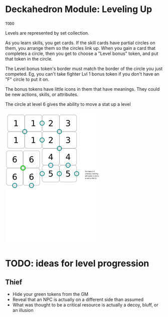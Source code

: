 # Deckahedron Module: Leveling Up

`TODO`

Levels are represented by set collection.

As you learn skills, you get cards.  If the skill cards have partial
circles on them, you arrange them so the circles link up.  When
you gain a card that completes a circle, then you get to choose
a "Level bonus" token, and put that token in the circle.

The Level bonus token's border must match the border of the circle
you just competed.  Eg, you can't take fighter Lvl 1 bonus token if
you don't have an "F" circle to put it on.

The bonus tokens have little icons in them that have meanings.  They
could be new actions, skills, or attributes.

The circle at level 6 gives the ability to move a stat up a level

![Level Progression](images/lvl_progression.png)


# TODO: ideas for level progression

## Thief

 * Hide your green tokens from the GM
 * Reveal that an NPC is actually on a different side than assumed
 * What was thought to be a critical resource is actually a decoy,
   bluff, or an illusion
